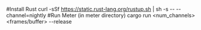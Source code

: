 #Install Rust
    curl -sSf https://static.rust-lang.org/rustup.sh | sh -s -- --channel=nightly
#Run Meter (in meter directory)
    cargo run <num_channels> <frames/buffer> <osc sendip> <osc sendport> <unique
    id for server> --release